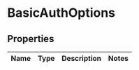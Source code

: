 # BasicAuthOptions
## Properties

Name | Type | Description | Notes
------------ | ------------- | ------------- | -------------


